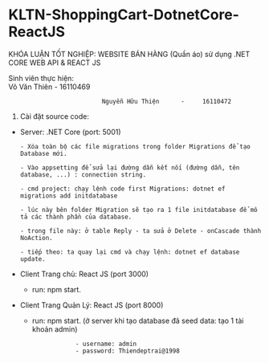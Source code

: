 # KLTN-ShoppingCart-DotnetCore-ReactJS
KHÓA LUẬN TỐT NGHIỆP: WEBSITE BÁN HÀNG (Quần áo) sử dụng .NET CORE WEB API & REACT JS

Sinh viên thực hiện:          
                              Võ Văn Thiên          -     16110469
                              
                              Nguyễn Hữu Thiện      -     16110472
1. Cài đặt source code:
- Server: .NET Core (port: 5001)

      - Xóa toàn bộ các file migrations trong folder Migrations để tạo Database mới.
      
      - Vào appsetting để sửa lại đường dẫn kết nối (đường dẫn, tên database, ...) : connection string.
      
      - cmd project: chạy lệnh code first Migrations: dotnet ef migrations add initdatabase
      
      - lúc này bên folder Migration sẽ tạo ra 1 file initdatabase để mô tả các thành phần của database.
      
      - trong file này: ở table Reply - ta sửa ở Delete - onCascade thành NoAction.
      
      - tiếp theo: ta quay lại cmd và chạy lệnh: dotnet ef database update.
      
 - Client Trang chủ: React JS (port 3000)
 
      - run: npm start.
      
 - Client Trang Quản Lý: React JS (port 8000)
 
      - run: npm start. (ở server khi tạo database đã seed data: tạo 1 tài khoản admin)
      
                        - username: admin
                        - password: Thiendeptrai@1998
 
